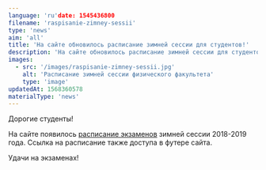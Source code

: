 ```yaml
---
language: 'ru'date: 1545436800
filename: 'raspisanie-zimney-sessii'
type: 'news'
aim: 'all'
title: 'На сайте обновилось расписание зимней сессии для студентов!'
description: 'На сайте обновилось расписание зимней сессии для студентов!'
images:
  - src: '/images/raspisanie-zimney-sessii.jpg'
    alt: 'Расписание зимней сессии физического факультета'
    type: 'image'
updatedAt: 1568360578
materialType: 'news'
---
```

Дорогие студенты!

На сайте появилось [расписание экзаменов](https://drive.google.com/file/d/1UNi-FuHz3g8Wsz4tZNz68MBQWERGc1oK/view?usp=sharing) зимней сессии 2018-2019 года. Ссылка на расписание также доступа в футере сайта.

Удачи на экзаменах!
